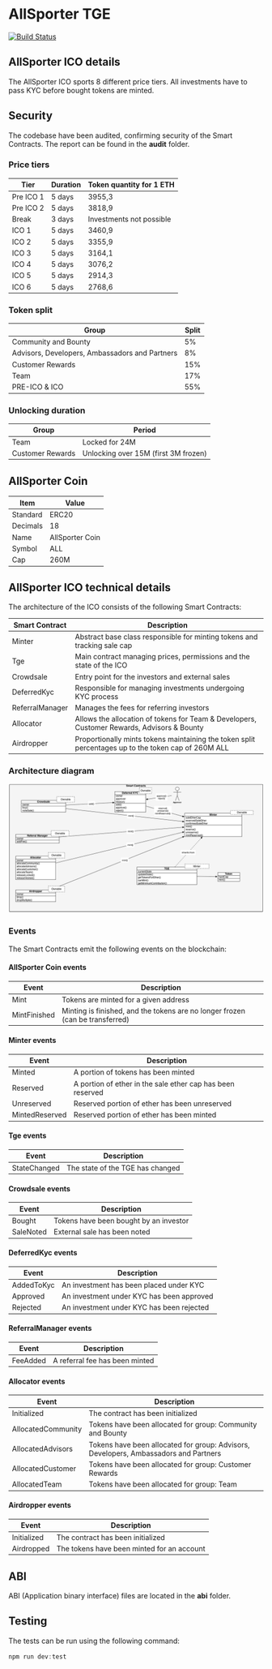 # AllSporter TGE

[![Build Status](https://travis-ci.org/EthWorks/AllSporter-TGE.svg?branch=master)](https://travis-ci.org/EthWorks/AllSporter-TGE)

## AllSporter ICO details

The AllSporter ICO sports 8 different price tiers. All investments have to pass KYC before bought tokens are minted. 

## Security

The codebase have been audited, confirming security of the Smart Contracts. The report can be found in the **audit** folder.

### Price tiers

| Tier | Duration | Token quantity for 1 ETH |
| --- | --- | --- |
| Pre ICO 1 | 5 days | 3955,3 |
| Pre ICO 2 | 5 days | 3818,9 |
| Break | 3 days | Investments not possible |
| ICO 1 | 5 days | 3460,9 |
| ICO 2 | 5 days | 3355,9 |
| ICO 3 | 5 days | 3164,1 |
| ICO 4 | 5 days | 3076,2 |
| ICO 5 | 5 days | 2914,3 |
| ICO 6 | 5 days | 2768,6 |

### Token split

| Group | Split |
| --- | --- |
| Community and Bounty | 5% |
| Advisors, Developers, Ambassadors and Partners | 8% |
| Customer Rewards | 15% |
| Team | 17% |
| PRE-ICO & ICO | 55% |

### Unlocking duration

| Group | Period |
| --- | --- |
| Team | Locked for 24M |
| Customer Rewards | Unlocking over 15M (first 3M frozen) |

## AllSporter Coin

| Item | Value |
| ------------- | ------------- |
| Standard  | ERC20  |
| Decimals | 18 |
| Name | AllSporter Coin |
| Symbol | ALL |
| Cap | 260M |

## AllSporter ICO technical details

The architecture of the ICO consists of the following Smart Contracts:

| Smart Contract  | Description |
| ------------- | ------------- |
| Minter | Abstract base class responsible for minting tokens and tracking sale cap |
| Tge | Main contract managing prices, permissions and the state of the ICO |
| Crowdsale | Entry point for the investors and external sales |
| DeferredKyc | Responsible for managing investments undergoing KYC process |
| ReferralManager | Manages the fees for referring investors |
| Allocator | Allows the allocation of tokens for Team & Developers, Customer Rewards, Advisors & Bounty |
| Airdropper | Proportionally mints tokens maintaining the token split percentages up to the token cap of 260M ALL |

### Architecture diagram

![Architecture](/images/architecture.png)

### Events

The Smart Contracts emit the following events on the blockchain:

#### AllSporter Coin events

| Event  | Description |
| ------------- | ------------- |
| Mint | Tokens are minted for a given address |
| MintFinished | Minting is finished, and the tokens are no longer frozen (can be transferred) |

#### Minter events

| Event  | Description |
| ------------- | ------------- |
| Minted | A portion of tokens has been minted |
| Reserved | A portion of ether in the sale ether cap has been reserved |
| Unreserved | Reserved portion of ether has been unreserved |
| MintedReserved | Reserved portion of ether has been minted |

#### Tge events

| Event  | Description |
| ------------- | ------------- |
| StateChanged | The state of the TGE has changed |

#### Crowdsale events

| Event  | Description |
| ------------- | ------------- |
| Bought | Tokens have been bought by an investor |
| SaleNoted | External sale has been noted |

#### DeferredKyc events

| Event  | Description |
| ------------- | ------------- |
| AddedToKyc | An investment has been placed under KYC |
| Approved | An investment under KYC has been approved |
| Rejected | An investment under KYC has been rejected |


#### ReferralManager events

| Event  | Description |
| ------------- | ------------- |
| FeeAdded | A referral fee has been minted |

#### Allocator events

| Event  | Description |
| ------------- | ------------- |
| Initialized | The contract has been initialized |
| AllocatedCommunity | Tokens have been allocated for group: Community and Bounty |
| AllocatedAdvisors | Tokens have been allocated for group: Advisors, Developers, Ambassadors and Partners |
| AllocatedCustomer | Tokens have been allocated for group: Customer Rewards |
| AllocatedTeam | Tokens have been allocated for group: Team |

#### Airdropper events

| Event  | Description |
| ------------- | ------------- |
| Initialized | The contract has been initialized |
| Airdropped | The tokens have been minted for an account |


## ABI

ABI (Application binary interface) files are located in the **abi** folder.

## Testing

The tests can be run using the following command:
```javascript
npm run dev:test
```
